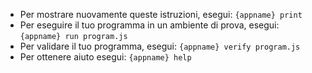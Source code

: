 - Per mostrare nuovamente queste istruzioni, esegui: `{appname} print`
- Per eseguire il tuo programma in un ambiente di prova, esegui: `{appname} run program.js`
- Per validare il tuo programma, esegui: `{appname} verify program.js`
- Per ottenere aiuto esegui: `{appname} help`
